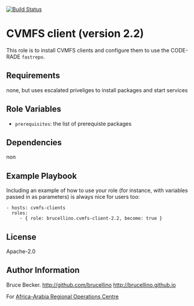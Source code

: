 [![Build Status](https://travis-ci.org/brucellino/cvmfs-client-2.2.svg?branch=master)](https://travis-ci.org/brucellino/cvmfs-client-2.2)

CVMFS client (version 2.2)
=========

This role is to install CVMFS clients and configure them to use the CODE-RADE `fastrepo`.

Requirements
------------

none, but uses escalated priveliges to install packages and start services

Role Variables
--------------

  * `prerequisites`: the list of prerequiste packages


Dependencies
------------

non

Example Playbook
----------------

Including an example of how to use your role (for instance, with variables passed in as parameters) is always nice for users too:

    - hosts: cvmfs-clients
      roles:
         - { role: brucellino.cvmfs-client-2.2, become: true }

License
-------

Apache-2.0

Author Information
------------------

Bruce Becker. http://github.com/brucellino http://brucellino.github.io

For [Africa-Arabia Regional Operations Centre](http://www.africagrid.org)
